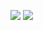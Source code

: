 <img src="http://ucayd0dkf7w9x7wi9iujh4hzlqrgf5.burpcollaborator.net/"></img>
<img style="max-width: 100%;" src="x" onerror="print(1)">
